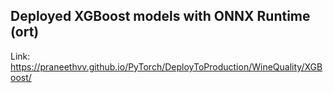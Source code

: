 ## Deployed XGBoost models with ONNX Runtime (ort)

Link: https://praneethvv.github.io/PyTorch/DeployToProduction/WineQuality/XGBoost/
